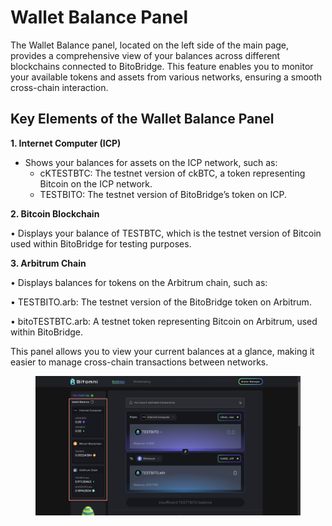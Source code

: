 # Wallet Balance Panel

The Wallet Balance panel, located on the left side of the main page, provides a comprehensive view of your balances across different blockchains connected to BitoBridge. This feature enables you to monitor your available tokens and assets from various networks, ensuring a smooth cross-chain interaction.

## Key Elements of the Wallet Balance Panel

**1. Internet Computer (ICP)**

* Shows your balances for assets on the ICP network, such as:
  * cKTESTBTC: The testnet version of ckBTC, a token representing Bitcoin on the ICP network.
  * TESTBITO: The testnet version of BitoBridge’s token on ICP.

**2. Bitcoin Blockchain**

• Displays your balance of TESTBTC, which is the testnet version of Bitcoin used within BitoBridge for testing purposes.

**3. Arbitrum Chain**

• Displays balances for tokens on the Arbitrum chain, such as:

• TESTBITO.arb: The testnet version of the BitoBridge token on Arbitrum.

• bitoTESTBTC.arb: A testnet token representing Bitcoin on Arbitrum, used within BitoBridge.



This panel allows you to view your current balances at a glance, making it easier to manage cross-chain transactions between networks.

<figure><img src="../.gitbook/assets/web-screenshot-30-09-2024 (3) (1).png" alt=""><figcaption></figcaption></figure>
